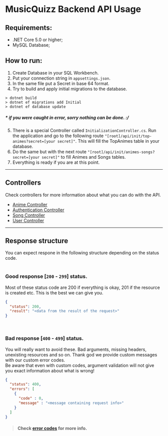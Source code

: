 # MusicQuizz Backend API Usage

## Requirements:
- .NET Core 5.0 or higher;
- MySQL Database;


## How to run:
1. Create Database in your SQL Workbench.
2. Put your connection string in `appsettings.json`.
3. In the same file put a Secret in base 64 format.
4. Try to build and apply initial migrations to the database.
```
> dotnet build
> dotnet ef migrations add Initial
> dotnet ef database update
```
##### \* if you were caught in error, sorry nothing can be done. :/

5. There is a special Controller called `InitializationController.cs`. Run the application and go to the following route `"[root]/api/init/top-animes?secret=[your secret]"`. This will fill the TopAnimes table in your database.
6. Do the same but with the next route `"[root]/api/init/animes-songs?secret=[your secret]"` to fill Animes and Songs tables.
7. Everything is ready if you are at this point.

---

## Controllers
Check controllers for more information about what you can do with the API.
- [Anime Controller](MusicQuizAPI/Docs/ANIME.md)
- [Authentication Controller](MusicQuizAPI/Docs/AUTH.md)
- [Song Controller](MusicQuizAPI/Docs/SONG.md)
- [User Controller](MusicQuizAPI/Docs/USER.md)

---


## Response structure
You can expect respone in the following structure depending on the status code.
<br /><br />

### Good response [`200` - `299`] status.
Most of these status code are 200 if everything is okay, 201 if the resource is created etc. This is the best we can give you.

```json
{
  "status": 200,
  "result": "<data from the result of the request>"
}
```
<br />
  
### Bad response [`400` - `499`] status.
You will really want to avoid these. Bad arguments, missing headers, unexisting resources and so on. Thank god we provide custom messages with our custom error codes. <br />
Be aware that even with custom codes, argument validation will not give you exact information about what is wrong!

```json
{
  "status": 400,
  "errors": [
    {
      "code" : 0,
      "message" : "<message containing request info>"
    }
  ]
}
```
> #### Check [error codes](MusicQuizAPI/Docs/ERRORCODES.md) for more info.
